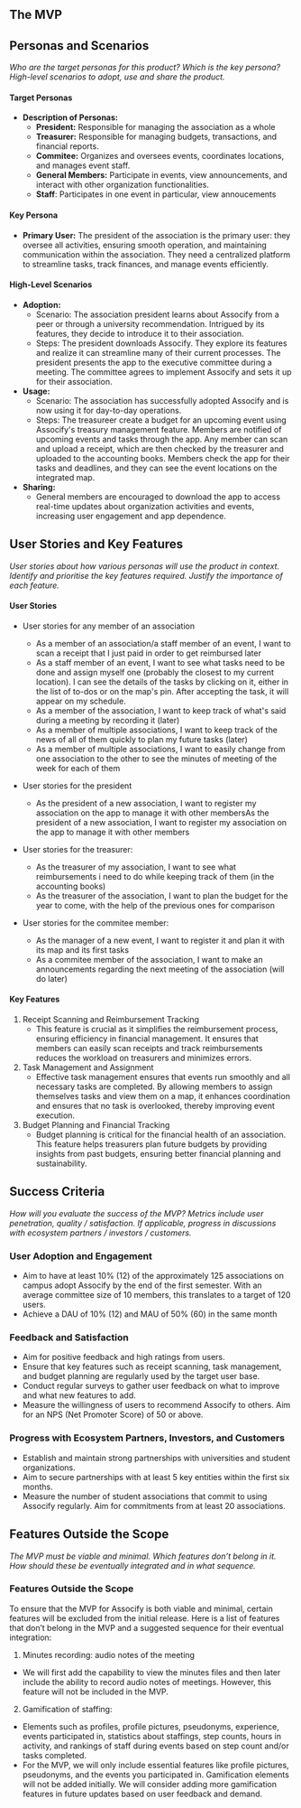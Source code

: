 ## The MVP
## Personas and Scenarios
*Who are the target personas for this product?*
*Which is the key persona?*
*High-level scenarios to adopt, use and share the product.*

#### Target Personas
- **Description of Personas:**
  - **President:** Responsible for managing the association as a whole
  - **Treasurer:** Responsible for managing budgets, transactions, and financial reports.
  - **Commitee:** Organizes and oversees events, coordinates locations, and manages event staff.
  - **General Members:** Participate in events, view announcements, and interact with other organization functionalities.
  - **Staff**: Participates in one event in particular, view annoucements

#### Key Persona
- **Primary User:** The president of the association is the primary user: they oversee all activities, ensuring smooth operation, and maintaining communication within the association. They need a centralized platform to streamline tasks, track finances, and manage events efficiently.

#### High-Level Scenarios
- **Adoption:**
  - Scenario: The association president learns about Assocify from a peer or through a university recommendation. Intrigued by its features, they decide to introduce it to their association.
  - Steps: The president downloads Assocify. They explore its features and realize it can streamline many of their current processes. The president presents the app to the executive committee during a meeting. The committee agrees to implement Assocify and sets it up for their association.
- **Usage:**
  - Scenario: The association has successfully adopted Assocify and is now using it for day-to-day operations.
  - Steps: The treasureer create a budget for an upcoming event using Assocify's treasury management feature. Members are notified of upcoming events and tasks through the app. Any member can scan and upload a receipt, which are then checked by the treasurer and uploaded to the accounting books. Members check the app for their tasks and deadlines, and they can see the event locations on the integrated map.
- **Sharing:**
  - General members are encouraged to download the app to access real-time updates about organization activities and events, increasing user engagement and app dependence.

## User Stories and Key Features
*User stories about how various personas will use the product in context.*
*Identify and prioritise the key features required.*
*Justify the importance of each feature.*

#### User Stories
- User stories for any member of an association
  - As a member of an association/a staff member of an event, I want to scan a receipt that I just paid in order to get reimbursed later
  - As a staff member of an event, I want to see what tasks need to be done and assign myself one (probably the closest to my current location). I can see the details of the tasks by clicking on it, either in the list of to-dos or on the map's pin. After accepting the task, it will appear on my schedule.
  - As a member of the association, I want to keep track of what's said during a meeting by recording it (later)
  - As a member of multiple associations, I want to keep track of the news of all of them quickly to plan my future tasks (later)
  - As a member of multiple associations, I want to easily change from one association to the other to see the minutes of meeting of the week for each of them

- User stories for the president
  -  As the president of a new association, I want to register my association on the app to manage it with other membersAs the president of a new association, I want to register my association on the app to manage it with other members
 
-  User stories for the treasurer:
   - As the treasurer of my association, I want to see what reimbursements i need to do while keeping track of them (in the accounting books)
   - As the treasurer of the association, I want to plan the budget for the year to come, with the help of the previous ones for comparison
    
- User stories for the commitee member:
  - As the manager of a new event, I want to register it and plan it with its map and its first tasks
  - As a commitee member of the association, I want to make an announcements regarding the next meeting of the association (will do later)
    
#### Key Features
1. Receipt Scanning and Reimbursement Tracking
   - This feature is crucial as it simplifies the reimbursement process, ensuring efficiency in financial management. It ensures that members can easily scan receipts and track reimbursements reduces the workload on treasurers and minimizes errors.
2. Task Management and Assignment
   -  Effective task management ensures that events run smoothly and all necessary tasks are completed. By allowing members to assign themselves tasks and view them on a map, it enhances coordination and ensures that no task is overlooked, thereby improving event execution.
3. Budget Planning and Financial Tracking
   - Budget planning is critical for the financial health of an association. This feature helps treasurers plan future budgets by providing insights from past budgets, ensuring better financial planning and sustainability.

## Success Criteria
*How will you evaluate the success of the MVP?*
*Metrics include user penetration, quality / satisfaction.*
*If applicable, progress in discussions with ecosystem partners / investors / customers.*
### User Adoption and Engagement
- Aim to have at least 10% (12) of the approximately 125 associations on campus adopt Assocify by the end of the first semester. With an average committee size of 10 members, this translates to a target of 120 users.
- Achieve a DAU of 10% (12) and MAU of 50% (60) in the same month
### Feedback and Satisfaction
- Aim for positive feedback and high ratings from users.
- Ensure that key features such as receipt scanning, task management, and budget planning are regularly used by the target user base.
- Conduct regular surveys to gather user feedback on what to improve and what new features to add.
- Measure the willingness of users to recommend Assocify to others. Aim for an NPS (Net Promoter Score) of 50 or above.
### Progress with Ecosystem Partners, Investors, and Customers
- Establish and maintain strong partnerships with universities and student organizations.
- Aim to secure partnerships with at least 5 key entities within the first six months.
- Measure the number of student associations that commit to using Assocify regularly. Aim for commitments from at least 20 associations.
  
## Features Outside the Scope
*The MVP must be viable and minimal.*
*Which features don’t belong in it.*
*How should these be eventually integrated and in what sequence.*

### Features Outside the Scope
To ensure that the MVP for Assocify is both viable and minimal, certain features will be excluded from the initial release. Here is a list of features that don’t belong in the MVP and a suggested sequence for their eventual integration:
1. Minutes recording: audio notes of the meeting
  - We will first add the capability to view the minutes files and then later include the ability to record audio notes of meetings. However, this feature will not be included in the MVP.
2. Gamification of staffing:
  - Elements such as profiles, profile pictures, pseudonyms, experience, events participated in, statistics about staffings, step counts, hours in activity, and rankings of staff during events based on step count and/or tasks completed.
  - For the MVP, we will only include essential features like profile pictures, pseudonyms, and the events you participated in. Gamification elements will not be added initially. We will consider adding more gamification features in future updates based on user feedback and demand.
